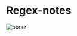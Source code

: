 # Regex-notes
![obraz](https://user-images.githubusercontent.com/109503651/180394216-a9b4e3b9-cb0d-438c-99bd-5e1795c2e19e.png)
